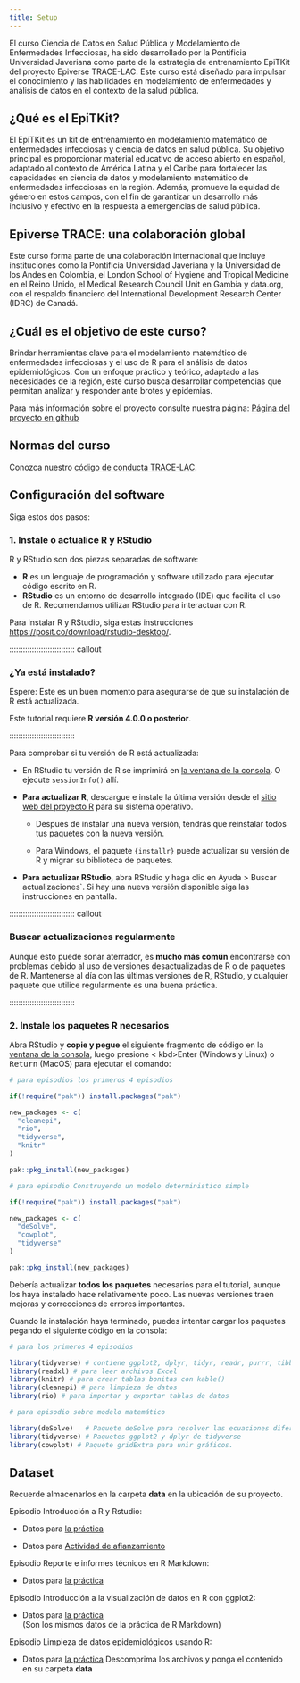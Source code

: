 ```yaml
---
title: Setup
---
```


El curso Ciencia de Datos en Salud Pública y Modelamiento de Enfermedades Infecciosas, ha sido desarrollado por la Pontificia Universidad Javeriana como parte de la estrategia de entrenamiento EpiTKit del proyecto Epiverse TRACE-LAC. Este curso está diseñado para impulsar el conocimiento y las habilidades en modelamiento de enfermedades y análisis de datos en el contexto de la salud pública.  
  
## ¿Qué es el EpiTKit?  
  
El EpiTKit es un kit de entrenamiento en modelamiento matemático de enfermedades infecciosas y ciencia de datos en salud pública. Su objetivo principal es proporcionar material educativo de acceso abierto en español, adaptado al contexto de América Latina y el Caribe para fortalecer las capacidades en ciencia de datos y modelamiento matemático de enfermedades infecciosas en la región. Además, promueve la equidad de género en estos campos, con el fin de garantizar un desarrollo más inclusivo y efectivo en la respuesta a emergencias de salud pública.

## Epiverse TRACE: una colaboración global   
  
Este curso forma parte de una colaboración internacional que incluye instituciones como la Pontificia Universidad Javeriana y la Universidad de los Andes en Colombia, el London School of Hygiene and Tropical Medicine en el Reino Unido, el Medical Research Council Unit en Gambia y data.org, con el respaldo financiero del International Development Research Center (IDRC) de Canadá.  
  
## ¿Cuál es el objetivo de este curso?   
    
Brindar herramientas clave para el modelamiento matemático de enfermedades infecciosas y el uso de R para el análisis de datos epidemiológicos. Con un enfoque práctico y teórico, adaptado a las necesidades de la región, este curso busca desarrollar competencias que  permitan analizar y  responder ante brotes y epidemias.  
  
Para más información sobre el proyecto consulte nuestra página: [Página del proyecto en github](https://epiverse-trace.github.io/epi-training-kit/)
  
  
## Normas del curso

Conozca nuestro [código de conducta TRACE-LAC](https://drive.google.com/file/d/1z9EecMJR0CIyrUI6hzUugS4i9aAgSD-5/view?usp=sharing).

## Configuración del software

Siga estos dos pasos:

### 1. Instale o actualice R y RStudio

R y RStudio son dos piezas separadas de software: 

* **R** es un lenguaje de programación y software utilizado para ejecutar código escrito en R.
* **RStudio** es un entorno de desarrollo integrado (IDE) que facilita el uso de R. Recomendamos utilizar RStudio para interactuar con R. 

Para instalar R y RStudio, siga estas instrucciones <https://posit.co/download/rstudio-desktop/>.

::::::::::::::::::::::::::::: callout

### ¿Ya está instalado? 

Espere: Este es un buen momento para asegurarse de que su instalación de R está actualizada.

Este tutorial requiere **R versión 4.0.0 o posterior**.

:::::::::::::::::::::::::::::

Para comprobar si tu versión de R está actualizada:

- En RStudio tu versión de R se imprimirá en [la ventana de la consola](https://docs.posit.co/ide/user/ide/guide/code/console.html). O ejecute `sessionInfo()` allí.

- **Para actualizar R**, descargue e instale la última versión desde el [sitio web del proyecto R](https://cran.rstudio.com/) para su sistema operativo.

  - Después de instalar una nueva versión, tendrás que reinstalar todos tus paquetes con la nueva versión. 

  - Para Windows, el paquete `{installr}` puede actualizar su versión de R y migrar su biblioteca de paquetes.

- **Para actualizar RStudio**, abra RStudio y haga clic en 
Ayuda > Buscar actualizaciones`. Si hay una nueva versión disponible siga las 
instrucciones en pantalla.

::::::::::::::::::::::::::::: callout

### Buscar actualizaciones regularmente

Aunque esto puede sonar aterrador, es **mucho más común** encontrarse con problemas debido al uso de versiones desactualizadas de R o de paquetes de R. Mantenerse al día con las últimas versiones de R, RStudio, y cualquier paquete que utilice regularmente es una buena práctica.

:::::::::::::::::::::::::::::

### 2. Instale los paquetes R necesarios

<!--
During the tutorial, we will need a number of R packages. Packages contain useful R code written by other people. We will use packages from the [Epiverse-TRACE](https://epiverse-trace.github.io/). 
-->

Abra RStudio y **copie y pegue** el siguiente fragmento de código en la [ventana de la consola](https://docs.posit.co/ide/user/ide/guide/code/console.html), luego presione < kbd>Enter</kbd> (Windows y Linux) o <kbd>Return</kbd> (MacOS) para ejecutar el comando:

```r
# para episodios los primeros 4 episodios

if(!require("pak")) install.packages("pak")

new_packages <- c(
  "cleanepi",
  "rio",
  "tidyverse",
  "knitr"
)

pak::pkg_install(new_packages)
```

```r
# para episodio Construyendo un modelo deterministico simple

if(!require("pak")) install.packages("pak")

new_packages <- c(
  "deSolve",
  "cowplot",
  "tidyverse"
)

pak::pkg_install(new_packages)
```

Debería actualizar **todos los paquetes** necesarios para el tutorial, aunque los haya instalado hace relativamente poco. Las nuevas versiones traen mejoras y correcciones de errores importantes.

Cuando la instalación haya terminado, puedes intentar cargar los paquetes pegando el siguiente código en la consola:

```r
# para los primeros 4 episodios

library(tidyverse) # contiene ggplot2, dplyr, tidyr, readr, purrr, tibble
library(readxl) # para leer archivos Excel
library(knitr) # para crear tablas bonitas con kable()
library(cleanepi) # para limpieza de datos
library(rio) # para importar y exportar tablas de datos
```

```r
# para episodio sobre modelo matemático

library(deSolve)   # Paquete deSolve para resolver las ecuaciones diferenciales
library(tidyverse) # Paquetes ggplot2 y dplyr de tidyverse
library(cowplot) # Paquete gridExtra para unir gráficos.
```

## Dataset

Recuerde almacenarlos en la carpeta **data** en la ubicación de su proyecto.

Episodio Introducción a R y Rstudio:  

- Datos para [la práctica](https://raw.githubusercontent.com/TRACE-LAC/TRACE-LAC-data/main/datos_covid.xlsx)   

- Datos para [Actividad de afianzamiento](https://github.com/TRACE-LAC/TRACE-LAC-data/raw/refs/heads/main/otros/datos_limpios_covid.RDS) 

Episodio Reporte e informes técnicos en R Markdown:  
 
- Datos para [la práctica](https://github.com/TRACE-LAC/TRACE-LAC-data/blob/main/otros/muestra_covid.RDS?raw=true)    
 
Episodio Introducción a la visualización de datos en R con ggplot2:

- Datos para [la práctica](https://github.com/TRACE-LAC/TRACE-LAC-data/blob/main/otros/muestra_covid.RDS?raw=true)   
(Son los mismos datos de la práctica de R Markdown)

Episodio Limpieza de datos epidemiológicos usando R:

- Datos para [la práctica](https://github.com/TRACE-LAC/TRACE-LAC-data/raw/main/data_limpieza.zip) Descomprima los archivos y ponga el contenido en su carpeta **data**

